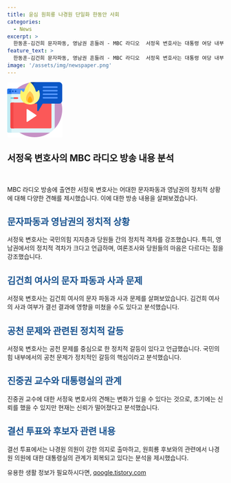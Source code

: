 ```yaml
---
title: 윤심 원희룡 나경원 단일화 한동안 사회
categories:
  - News
excerpt: >
  한동훈-김건희 문자파동, 영남권 흔들려 - MBC 라디오  서정욱 변호사는 대통령 여당 내부 갈등에 대한 논란을 설명하였다. 김건희 여사의 문자파동과 대통령 대처에 대한 비판, 김건희-한동훈 사이의 관계, 공천 문제에 대한 갈등, 진중권 교수의 입장 등을 논의하였다. 특히, 김건희가 사과하지 않은 이유와 대통령 대처, 공천 문제에 대한 분석, 그리고 영남권의 정치적 영향력에 대해 다루었다.
feature_text: >
  한동훈-김건희 문자파동, 영남권 흔들려 - MBC 라디오  서정욱 변호사는 대통령 여당 내부 갈등에 대한 논란을 설명하였다. 김건희 여사의 문자파동과 대통령 대처에 대한 비판, 김건희-한동훈 사이의 관계, 공천 문제에 대한 갈등, 진중권 교수의 입장 등을 논의하였다. 특히, 김건희가 사과하지 않은 이유와 대통령 대처, 공천 문제에 대한 분석, 그리고 영남권의 정치적 영향력에 대해 다루었다.
image: '/assets/img/newspaper.png'
---
```


<p><img src="/assets/img/news.png" alt="rentncar 속보" /></p>

<h2 data-ke-size="size26">서정욱 변호사의 MBC 라디오 방송 내용 분석</h2>

<p data-ke-size="size16">&#160;</p>

<p data-ke-size="size16">MBC 라디오 방송에 출연한 서정욱 변호사는 어대한 문자파동과 영남권의 정치적 상황에 대해 다양한 견해를 제시했습니다. 이에 대한 방송 내용을 살펴보겠습니다.</p>

<h2 data-ke-size="size24"><b><span style="color: #1a5490;">문자파동과 영남권의 정치적 상황</span></b></h2>

<p data-ke-size="size16">서정욱 변호사는 국민의힘 지지층과 당원들 간의 정치적 격차를 강조했습니다. 특히, 영남권에서의 정치적 격차가 크다고 언급하며, 여론조사와 당원들의 마음은 다르다는 점을 강조했습니다.</p>

<h2 data-ke-size="size24"><b><span style="color: #1a5490;">김건희 여사의 문자 파동과 사과 문제</span></b></h2>

<p data-ke-size="size16">서정욱 변호사는 김건희 여사의 문자 파동과 사과 문제를 살펴보았습니다. 김건희 여사의 사과 여부가 결선 결과에 영향을 미쳤을 수도 있다고 분석했습니다.</p>

<h2 data-ke-size="size24"><b><span style="color: #1a5490;">공천 문제와 관련된 정치적 갈등</span></b></h2>

<p data-ke-size="size16">서정욱 변호사는 공천 문제를 중심으로 한 정치적 갈등이 있다고 언급했습니다. 국민의힘 내부에서의 공천 문제가 정치적인 갈등의 핵심이라고 분석했습니다.</p>

<h2 data-ke-size="size24"><b><span style="color: #1a5490;">진중권 교수와 대통령실의 관계</span></b></h2>

<p data-ke-size="size16">진중권 교수에 대한 서정욱 변호사의 견해는 변화가 있을 수 있다는 것으로, 초기에는 신뢰를 했을 수 있지만 현재는 신뢰가 떨어졌다고 분석했습니다.</p>

<h2 data-ke-size="size24"><b><span style="color: #1a5490;">결선 투표와 후보자 관련 내용</span></b></h2>

<p data-ke-size="size16">결선 투표에서는 나경원 의원이 강한 의지로 출마하고, 원희룡 후보와의 관련에서 나경원 의원에 대한 대통령실의 관계가 회복되고 있다는 분석을 제시했습니다.</p>
유용한 생활 정보가 필요하시다면, <a href="https://qoogle.tistory.com" rel="dofollow">qoogle.tistory.com</a>


